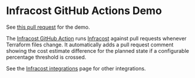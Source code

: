 # Infracost GitHub Actions Demo

See [this pull request](https://github.com/infracost/gh-actions-demo/pull/26) for the demo.

The [Infracost GitHub Action](https://github.com/marketplace/actions/infracost) runs [Infracost](https://infracost.io) against pull requests whenever Terraform files change. It automatically adds a pull request comment showing the cost estimate difference for the planned state if a configurable percentage threshold is crossed.

See the [Infracost integrations](https://www.infracost.io/docs/integrations/cicd) page for other integrations.
